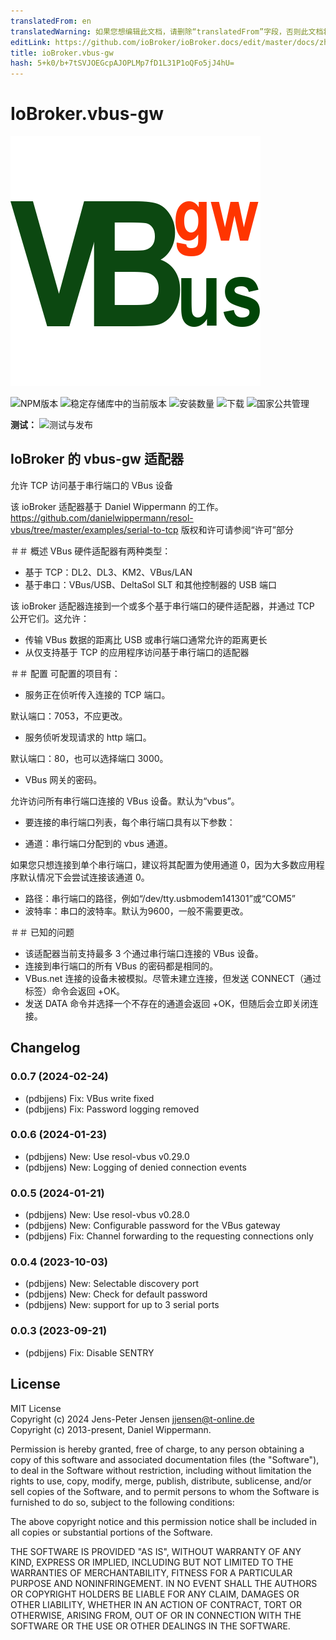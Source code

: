 ```yaml
---
translatedFrom: en
translatedWarning: 如果您想编辑此文档，请删除“translatedFrom”字段，否则此文档将再次自动翻译
editLink: https://github.com/ioBroker/ioBroker.docs/edit/master/docs/zh-cn/adapterref/iobroker.vbus-gw/README.md
title: ioBroker.vbus-gw
hash: 5+k0/b+7tSVJOEGcpAJOPLMp7fD1L31P1oQFo5jJ4hU=
---
```

# IoBroker.vbus-gw
![标识](../../../en/adapterref/iobroker.vbus-gw/admin/vbus-gw.png)

![NPM版本](https://img.shields.io/npm/v/iobroker.vbus-gw.svg)
![稳定存储库中的当前版本](https://iobroker.live/badges/vbus-gw-stable.svg)
![安装数量](https://iobroker.live/badges/vbus-gw-installed.svg)
![下载](https://img.shields.io/npm/dm/iobroker.vbus-gw.svg)
![国家公共管理](https://nodei.co/npm/iobroker.vbus-gw.png?downloads=true)

**测试：** ![测试与发布](https://github.com/pdbjjens/ioBroker.vbus-gw/workflows/Test%20and%20Release/badge.svg)

## IoBroker 的 vbus-gw 适配器
允许 TCP 访问基于串行端口的 VBus 设备

该 ioBroker 适配器基于 Daniel Wippermann 的工作。
<https://github.com/danielwippermann/resol-vbus/tree/master/examples/serial-to-tcp> 版权和许可请参阅“许可”部分

＃＃ 概述
VBus 硬件适配器有两种类型：

- 基于 TCP：DL2、DL3、KM2、VBus/LAN
- 基于串口：VBus/USB、DeltaSol SLT 和其他控制器的 USB 端口

该 ioBroker 适配器连接到一个或多个基于串行端口的硬件适配器，并通过 TCP 公开它们。这允许：

- 传输 VBus 数据的距离比 USB 或串行端口通常允许的距离更长
- 从仅支持基于 TCP 的应用程序访问基于串行端口的适配器

＃＃ 配置
可配置的项目有：

- 服务正在侦听传入连接的 TCP 端口。

默认端口：7053，不应更改。

- 服务侦听发现请求的 http 端口。

默认端口：80，也可以选择端口 3000。

- VBus 网关的密码。

允许访问所有串行端口连接的 VBus 设备。默认为“vbus”。

- 要连接的串行端口列表，每个串行端口具有以下参数：

- 通道：串行端口分配到的 vbus 通道。

如果您只想连接到单个串行端口，建议将其配置为使用通道 0，因为大多数应用程序默认情况下会尝试连接该通道 0。

- 路径：串行端口的路径，例如“/dev/tty.usbmodem141301”或“COM5”
- 波特率：串口的波特率。默认为9600，一般不需要更改。

＃＃ 已知的问题
- 该适配器当前支持最多 3 个通过串行端口连接的 VBus 设备。
- 连接到串行端口的所有 VBus 的密码都是相同的。
- VBus.net 连接的设备未被模拟。尽管未建立连接，但发送 CONNECT（通过标签）命令会返回 +OK。
- 发送 DATA 命令并选择一个不存在的通道会返回 +OK，但随后会立即关闭连接。

## Changelog
<!--
	Placeholder for the next version (at the beginning of the line):
	### **WORK IN PROGRESS**
-->
### 0.0.7 (2024-02-24)

- (pdbjjens) Fix: VBus write fixed
- (pdbjjens) Fix: Password logging removed

### 0.0.6 (2024-01-23)

- (pdbjjens) New: Use resol-vbus v0.29.0
- (pdbjjens) New: Logging of denied connection events

### 0.0.5 (2024-01-21)

- (pdbjjens) New: Use resol-vbus v0.28.0
- (pdbjjens) New: Configurable password for the VBus gateway
- (pdbjjens) Fix: Channel forwarding to the requesting connections only

### 0.0.4 (2023-10-03)

- (pdbjjens) New: Selectable discovery port
- (pdbjjens) New: Check for default password
- (pdbjjens) New: support for up to 3 serial ports

### 0.0.3 (2023-09-21)

- (pdbjjens) Fix: Disable SENTRY

## License

MIT License  
Copyright (c) 2024 Jens-Peter Jensen <jjensen@t-online.de>  
Copyright (c) 2013-present, Daniel Wippermann.

Permission is hereby granted, free of charge, to any person obtaining a copy
of this software and associated documentation files (the "Software"), to deal
in the Software without restriction, including without limitation the rights
to use, copy, modify, merge, publish, distribute, sublicense, and/or sell
copies of the Software, and to permit persons to whom the Software is
furnished to do so, subject to the following conditions:

The above copyright notice and this permission notice shall be included in all
copies or substantial portions of the Software.

THE SOFTWARE IS PROVIDED "AS IS", WITHOUT WARRANTY OF ANY KIND, EXPRESS OR
IMPLIED, INCLUDING BUT NOT LIMITED TO THE WARRANTIES OF MERCHANTABILITY,
FITNESS FOR A PARTICULAR PURPOSE AND NONINFRINGEMENT. IN NO EVENT SHALL THE
AUTHORS OR COPYRIGHT HOLDERS BE LIABLE FOR ANY CLAIM, DAMAGES OR OTHER
LIABILITY, WHETHER IN AN ACTION OF CONTRACT, TORT OR OTHERWISE, ARISING FROM,
OUT OF OR IN CONNECTION WITH THE SOFTWARE OR THE USE OR OTHER DEALINGS IN THE
SOFTWARE.